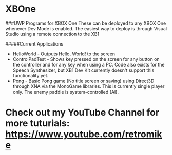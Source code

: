# XBOne
###UWP Programs for XBOX One
These can be deployed to any XBOX One whenever Dev Mode is enabled. The easiest way to deploy is through Visual Studio using a remote connection to the XB1


#####Current Applications
- HelloWorld - Outputs Hello, World! to the screen
- ControlPadTest - Shows key pressed on the screen for any button on the controller and for any key when using a PC. Code also exists for the Speech Synthesizer, but XB1 Dev Kit currently doesn't support this functionality yet.
- Pong - Basic Pong game (No title screen or saving) using Direct3D through XNA via the MonoGame libraries. This is currently single player only. The enemy paddle is system-controlled (AI).

# Check out my YouTube Channel for more tuturials: https://www.youtube.com/retromike

